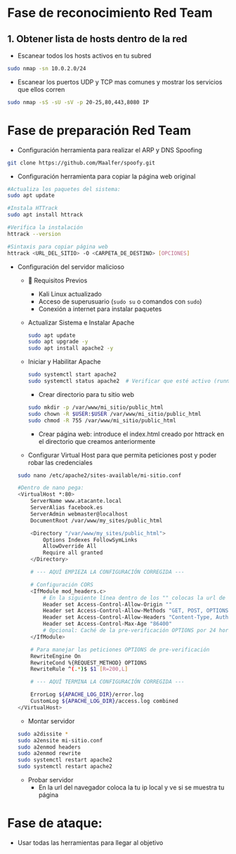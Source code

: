 # Fase de reconocimiento Red Team

## 1. Obtener lista de hosts dentro de la red

* Escanear todos los hosts activos en tu subred
```bash
sudo nmap -sn 10.0.2.0/24           
```
* Escanear los puertos UDP y TCP mas comunes y mostrar los servicios que ellos corren
```bash
sudo nmap -sS -sU -sV -p 20-25,80,443,8080 IP
```

# Fase de preparación Red Team

* Configuración herramienta para realizar el ARP y DNS Spoofing
 ```bash
git clone https://github.com/Maalfer/spoofy.git
```

* Configuración herramienta para copiar la página web original
```bash
#Actualiza los paquetes del sistema:
sudo apt update

#Instala HTTrack
sudo apt install httrack

#Verifica la instalación 
httrack --version

#Sintaxis para copiar página web
httrack <URL_DEL_SITIO> -O <CARPETA_DE_DESTINO> [OPCIONES]
```
* Configuración del servidor malicioso
  
  * 🔧 Requisitos Previos
    - Kali Linux actualizado
    - Acceso de superusuario (`sudo su` o comandos con `sudo`)
    - Conexión a internet para instalar paquetes
      
  * Actualizar Sistema e Instalar Apache
    ```bash
    sudo apt update
    sudo apt upgrade -y
    sudo apt install apache2 -y
    ```
  
  * Iniciar y Habilitar Apache
    ```bash
    sudo systemctl start apache2
    sudo systemctl status apache2  # Verificar que esté activo (running)
    ```

    * Crear directorio para tu sitio web
    ```bash
    sudo mkdir -p /var/www/mi_sitio/public_html
    sudo chown -R $USER:$USER /var/www/mi_sitio/public_html
    sudo chmod -R 755 /var/www/mi_sitio/public_html
    ```
    
    * Crear página web: introduce el index.html creado por httrack en el directorio que creamos anteriormente

   * Configurar Virtual Host para que permita peticiones post y poder robar las credenciales
    ```bash
    sudo nano /etc/apache2/sites-available/mi-sitio.conf

    #Dentro de nano pega:
    <VirtualHost *:80>
        ServerName www.atacante.local
        ServerAlias facebook.es
        ServerAdmin webmaster@localhost
        DocumentRoot /var/www/my_sites/public_html

        <Directory "/var/www/my_sites/public_html">
            Options Indexes FollowSymLinks
            AllowOverride All
            Require all granted
        </Directory>

        # --- AQUÍ EMPIEZA LA CONFIGURACIÓN CORREGIDA ---

        # Configuración CORS
        <IfModule mod_headers.c>
            # En la siguiente línea dentro de los "" colocas la url de origen que quieres permitir
            Header set Access-Control-Allow-Origin "" 
            Header set Access-Control-Allow-Methods "GET, POST, OPTIONS"
            Header set Access-Control-Allow-Headers "Content-Type, Authorization"
            Header set Access-Control-Max-Age "86400"
            # Opcional: Caché de la pre-verificación OPTIONS por 24 horas
        </IfModule>

        # Para manejar las peticiones OPTIONS de pre-verificación
        RewriteEngine On
        RewriteCond %{REQUEST_METHOD} OPTIONS
        RewriteRule ^(.*)$ $1 [R=200,L]

        # --- AQUÍ TERMINA LA CONFIGURACIÓN CORREGIDA ---

        ErrorLog ${APACHE_LOG_DIR}/error.log
        CustomLog ${APACHE_LOG_DIR}/access.log combined
    </VirtualHost>
    ```
    
    * Montar servidor
    ```bash
    sudo a2dissite *
    sudo a2ensite mi-sitio.conf
    sudo a2enmod headers
    sudo a2enmod rewrite
    sudo systemctl restart apache2
    sudo systemctl restart apache2
    ```
    * Probar servidor
       -  En la url del navegador coloca la tu ip local y ve si se muestra tu página

# Fase de ataque:

* Usar todas las herramientas para llegar al objetivo
